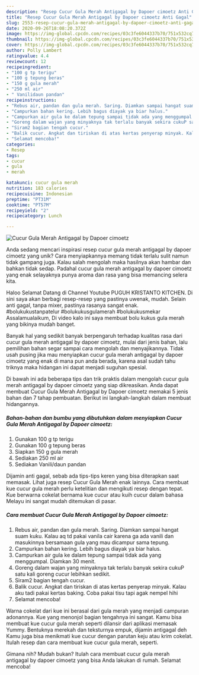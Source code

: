 ```yaml
---
description: "Resep Cucur Gula Merah Antigagal by Dapoer cimoetz Anti Gagal"
title: "Resep Cucur Gula Merah Antigagal by Dapoer cimoetz Anti Gagal"
slug: 2553-resep-cucur-gula-merah-antigagal-by-dapoer-cimoetz-anti-gagal
date: 2020-09-26T18:08:20.372Z
image: https://img-global.cpcdn.com/recipes/03c3fe6044337b70/751x532cq70/cucur-gula-merah-antigagal-by-dapoer-cimoetz-foto-resep-utama.jpg
thumbnail: https://img-global.cpcdn.com/recipes/03c3fe6044337b70/751x532cq70/cucur-gula-merah-antigagal-by-dapoer-cimoetz-foto-resep-utama.jpg
cover: https://img-global.cpcdn.com/recipes/03c3fe6044337b70/751x532cq70/cucur-gula-merah-antigagal-by-dapoer-cimoetz-foto-resep-utama.jpg
author: Polly Lambert
ratingvalue: 4.4
reviewcount: 12
recipeingredient:
- "100 g tp terigu"
- "100 g tepung beras"
- "150 g gula merah"
- "250 ml air"
- " Vanilidaun pandan"
recipeinstructions:
- "Rebus air, pandan dan gula merah. Saring. Diamkan sampai hangat suam kuku. Kalau aq td pakai vanila cair karena ga ada vanili dan masukinnya bersamaan gula yang mau dicampur sama tepung."
- "Campurkan bahan kering. Lebih bagus diayak ya biar halus."
- "Campurkan air gula ke dalam tepung sampai tidak ada yang menggumpal. Diamkan 30 menit."
- "Goreng dalam wajan yang minyaknya tak terlalu banyak sekira cukuP satu kali goreng cucur lebihkan sedikit."
- "Siram2 bagian tengah cucur."
- "Balik cucur. Angkat dan tiriskan di atas kertas penyerap minyak. Kalau aku tadi pakai kertas baking. Coba pakai tisu tapi agak nempel hihi"
- "Selamat mencoba!"
categories:
- Resep
tags:
- cucur
- gula
- merah

katakunci: cucur gula merah 
nutrition: 183 calories
recipecuisine: Indonesian
preptime: "PT31M"
cooktime: "PT57M"
recipeyield: "2"
recipecategory: Lunch

---
```



![Cucur Gula Merah Antigagal by Dapoer cimoetz](https://img-global.cpcdn.com/recipes/03c3fe6044337b70/751x532cq70/cucur-gula-merah-antigagal-by-dapoer-cimoetz-foto-resep-utama.jpg)

Anda sedang mencari inspirasi resep cucur gula merah antigagal by dapoer cimoetz yang unik? Cara menyiapkannya memang tidak terlalu sulit namun tidak gampang juga. Kalau salah mengolah maka hasilnya akan hambar dan bahkan tidak sedap. Padahal cucur gula merah antigagal by dapoer cimoetz yang enak selayaknya punya aroma dan rasa yang bisa memancing selera kita.

Haloo Selamat Datang di Channel Youtube PUGUH KRISTANTO KITCHEN. Di sini saya akan berbagi resep-resep yang pastinya uwenak, mudah. Selain anti gagal, tanpa mixer, pastinya rasanya sangat enak. #bolukukustanpatelur #bolukukusgulamerah #bolukukusmekar Assalamualaikum, Di video kalo ini saya membuat bolu kukus gula merah yang bikinya mudah banget.

Banyak hal yang sedikit banyak berpengaruh terhadap kualitas rasa dari cucur gula merah antigagal by dapoer cimoetz, mulai dari jenis bahan, lalu pemilihan bahan segar sampai cara mengolah dan menyajikannya. Tidak usah pusing jika mau menyiapkan cucur gula merah antigagal by dapoer cimoetz yang enak di mana pun anda berada, karena asal sudah tahu triknya maka hidangan ini dapat menjadi suguhan spesial.


Di bawah ini ada beberapa tips dan trik praktis dalam mengolah cucur gula merah antigagal by dapoer cimoetz yang siap dikreasikan. Anda dapat membuat Cucur Gula Merah Antigagal by Dapoer cimoetz memakai 5 jenis bahan dan 7 tahap pembuatan. Berikut ini langkah-langkah dalam membuat hidangannya.

<!--inarticleads1-->

##### Bahan-bahan dan bumbu yang dibutuhkan dalam menyiapkan Cucur Gula Merah Antigagal by Dapoer cimoetz:

1. Gunakan 100 g tp terigu
1. Gunakan 100 g tepung beras
1. Siapkan 150 g gula merah
1. Sediakan 250 ml air
1. Sediakan  Vanili/daun pandan


Dijamin anti gagal, sebab ada tips-tips keren yang bisa diterapkan saat memasak. Lihat juga resep Cucur Gula Merah enak lainnya. Cara membuat kue cucur gula merah perlu ketelitian dan mengikuti resep dengan tepat. Kue berwarna cokelat bernama kue cucur atau kuih cucur dalam bahasa Melayu ini sangat mudah ditemukan di pasar. 

<!--inarticleads2-->

##### Cara membuat Cucur Gula Merah Antigagal by Dapoer cimoetz:

1. Rebus air, pandan dan gula merah. Saring. Diamkan sampai hangat suam kuku. Kalau aq td pakai vanila cair karena ga ada vanili dan masukinnya bersamaan gula yang mau dicampur sama tepung.
1. Campurkan bahan kering. Lebih bagus diayak ya biar halus.
1. Campurkan air gula ke dalam tepung sampai tidak ada yang menggumpal. Diamkan 30 menit.
1. Goreng dalam wajan yang minyaknya tak terlalu banyak sekira cukuP satu kali goreng cucur lebihkan sedikit.
1. Siram2 bagian tengah cucur.
1. Balik cucur. Angkat dan tiriskan di atas kertas penyerap minyak. Kalau aku tadi pakai kertas baking. Coba pakai tisu tapi agak nempel hihi
1. Selamat mencoba!


Warna cokelat dari kue ini berasal dari gula merah yang menjadi campuran adonannya. Kue yang menonjol bagian tengahnya ini sangat. Kamu bisa membuat kue cucur gula merah seperti dilansir dari aplikasi memasak Yummy. Bentuknya merekah dan teksturnya empuk, dijamin antigagal deh Kamu juga bisa menikmati kue cucur dengan parutan keju atau krim cokelat. Itulah resep dan cara membuat kue cucur gula merah, seperti. 

Gimana nih? Mudah bukan? Itulah cara membuat cucur gula merah antigagal by dapoer cimoetz yang bisa Anda lakukan di rumah. Selamat mencoba!
